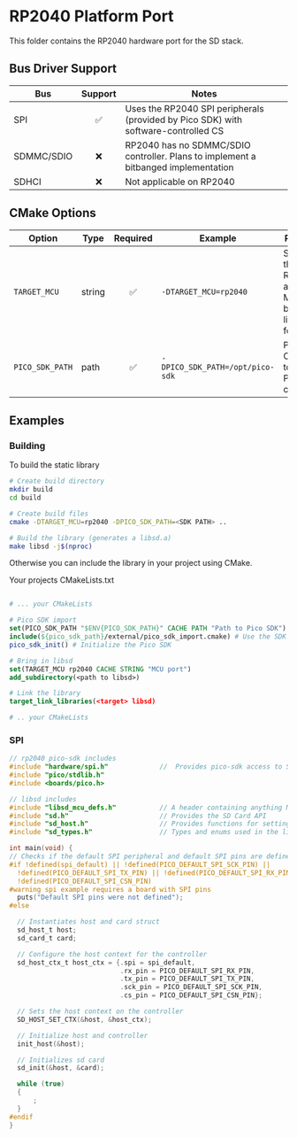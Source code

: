 # RP2040 Platform Port

This folder contains the RP2040 hardware port for the SD stack.

## Bus Driver Support

| Bus        | Support | Notes                                                     |
| ---------- | :-----: | --------------------------------------------------------- |
| SPI        |    ✅    | Uses the RP2040 SPI peripherals (provided by Pico SDK) with software-controlled CS |
| SDMMC/SDIO |    ❌    | RP2040 has no SDMMC/SDIO controller. Plans to implement a bitbanged implementation                       |
| SDHCI      |    ❌    | Not applicable on RP2040                                  |

## CMake Options

| Option          | Type   | Required | Example                          | Purpose                                        |
| --------------- | ------ | :------: | -------------------------------- | ---------------------------------------------- |
| `TARGET_MCU`    | string |     ✅    | `-DTARGET_MCU=rp2040`            | Selects the RP2040 as the MCU to build the library for |
| `PICO_SDK_PATH` | path   |     ✅    | `-DPICO_SDK_PATH=/opt/pico-sdk` | Points CMake to your Pico SDK checkout         |

## Examples

### Building

To build the static library

```sh
# Create build directory
mkdir build
cd build

# Create build files
cmake -DTARGET_MCU=rp2040 -DPICO_SDK_PATH=<SDK PATH> ..

# Build the library (generates a libsd.a)
make libsd -j$(nproc)
```

Otherwise you can include the library in your project using CMake.

Your projects CMakeLists.txt

```cmake

# ... your CMakeLists

# Pico SDK import
set(PICO_SDK_PATH "$ENV{PICO_SDK_PATH}" CACHE PATH "Path to Pico SDK") # Set PICO_SDK_PATH to wherever you have the SDK
include(${pico_sdk_path}/external/pico_sdk_import.cmake) # Use the SDK import cmake file from the pico-sdk if needed
pico_sdk_init() # Initialize the Pico SDK

# Bring in libsd
set(TARGET_MCU rp2040 CACHE STRING "MCU port")
add_subdirectory(<path to libsd>)

# Link the library
target_link_libraries(<target> libsd)

# .. your CMakeLists

```
### SPI

```c
// rp2040 pico-sdk includes
#include "hardware/spi.h"             //  Provides pico-sdk access to SPI peripheral
#include "pico/stdlib.h"
#include <boards/pico.h>

// libsd includes
#include "libsd_mcu_defs.h"           // A header containing anything MCU specific, is generated for every platform, provides sd_host_ctx_t
#include "sd.h"                       // Provides the SD Card API
#include "sd_host.h"                  // Provides functions for setting up a SD Host Controller
#include "sd_types.h"                 // Types and enums used in the library

int main(void) {
// Checks if the default SPI peripheral and default SPI pins are defined
#if !defined(spi_default) || !defined(PICO_DEFAULT_SPI_SCK_PIN) ||                                 \
  !defined(PICO_DEFAULT_SPI_TX_PIN) || !defined(PICO_DEFAULT_SPI_RX_PIN) ||                      \
  !defined(PICO_DEFAULT_SPI_CSN_PIN)
#warning spi example requires a board with SPI pins
  puts("Default SPI pins were not defined");
#else

  // Instantiates host and card struct
  sd_host_t host;
  sd_card_t card;

  // Configure the host context for the controller
  sd_host_ctx_t host_ctx = {.spi = spi_default,
                            .rx_pin = PICO_DEFAULT_SPI_RX_PIN,
                            .tx_pin = PICO_DEFAULT_SPI_TX_PIN,
                            .sck_pin = PICO_DEFAULT_SPI_SCK_PIN,
                            .cs_pin = PICO_DEFAULT_SPI_CSN_PIN};

  // Sets the host context on the controller
  SD_HOST_SET_CTX(&host, &host_ctx);

  // Initialize host and controller
  init_host(&host);

  // Initializes sd card
  sd_init(&host, &card);

  while (true)
  {
      ;
  }
#endif
}
```
